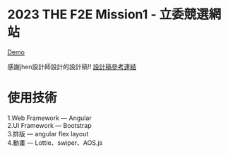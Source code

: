 # 2023 THE F2E Mission1 - 立委競選網站
[Demo](https://letitea.github.io/election-website/)


感謝jhen設計師設計的設計稿!!
[設計稿參考連結](https://2023.thef2e.com/users/12061579704041679194)

# 使用技術

1.Web Framework — Angular  
2.UI Framework — Bootstrap  
3.排版 — angular flex layout  
4.動畫 — Lottie、swiper、AOS.js
